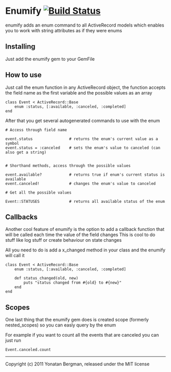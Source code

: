 # Enumify [![Build Status](https://secure.travis-ci.org/yonbergman/enumify.png)](http://travis-ci.org/yonbergman/enumify)


enumify adds an enum command to all ActiveRecord models which enables you to work with string attributes as if they were enums

## Installing

Just add the enumify gem to your GemFile

## How to use

Just call the enum function in any ActiveRecord object, the function accepts the field name as the first variable and the possible values as an array

    class Event < ActiveRecord::Base
        enum :status, [:available, :canceled, :completed]
    end

After that you get several autogenerated commands to use with the enum

    # Access through field name

    event.status                # returns the enum's current value as a symbol
    event.status = :canceled    # sets the enum's value to canceled (can also get a string)


    # Shorthand methods, access through the possible values

    event.available?            # returns true if enum's current status is available
    event.canceled!             # changes the enum's value to canceled

    # Get all the possible values
    
    Event::STATUSES             # returns all available status of the enum

## Callbacks
Another cool feature of enumify is the option to add a callback function that will be called each time the value of the field changes
This is cool to do stuff like log stuff or create behaviour on state changes

All you need to do is add a x_changed method in your class and the enumify will call it

    class Event < ActiveRecord::Base
        enum :status, [:available, :canceled, :completed]

        def status_changed(old, new)
            puts "status changed from #{old} to #{new}"
        end
    end


## Scopes
One last thing that the enumify gem does is created scope (formerly nested_scopes) so you can easly query by the enum

For example if you want to count all the events that are canceled you can just run

    Event.canceled.count


---

Copyright (c) 2011 Yonatan Bergman, released under the MIT license
